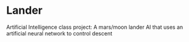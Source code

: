 Lander
======

Artificial Intelligence class project: A mars/moon lander AI that uses an artificial neural network to control descent
